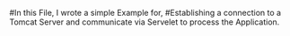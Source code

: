 #In this File, I wrote a simple Example for,
#Establishing a connection to a Tomcat Server and communicate via Servelet to process the Application.
